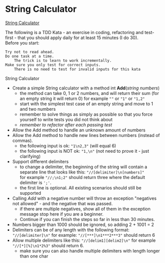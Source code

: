 String Calculator
=================

[String Calculator](http://osherove.com/tdd-kata-1/)

The following is a TDD Kata - an exercise in coding, refactoring and test-first - that you should apply daily for at least 15 minutes (I do 30).  
Before you start: 

    Try not to read ahead.
    Do one task at a time. 
        The trick is to learn to work incrementally.
    Make sure you only test for correct inputs. 
        There is no need to test for invalid inputs for this kata

String Calculator

* Create a simple String calculator with a method int __Add__(_string numbers_)
    * the method can take 0, 1 or 2 numbers, and will return their sum (for an empty string it will return 0) for example ``""`` or ``"1"`` or ``"1,2"``
    * start with the simplest test case of an empty string and move to 1 and two numbers
    * remember to solve things as simply as possible so that you force yourself to write tests you did not think about
    * _remember to refactor after each passing test_
* Allow the Add method to handle an unknown amount of numbers
* Allow the Add method to handle new lines between numbers (instead of commas).
    * the following input is ok: ``"1\n2,3"`` (will equal 6)
    * the following input is NOT ok: ``"1,\n"`` (not need to prove it - just clarifying)
* Support different delimiters
    * to change a delimiter, the beginning of the string will contain a separate line that looks like this: ``"//[delimiter]\n[numbers]"``  
    for example ``"//;\n1;2"`` should return three where the default delimiter is ``';'``.
    * the first line is optional. All existing scenarios should still be supported
* Calling _Add_ with a negative number will throw an exception "negatives not allowed" - and the negative that was passed.
    * if there are multiple negatives, show all of them in the exception message stop here if you are a beginner. 
    * Continue if you can finish the steps so far in less than 30 minutes.
* Numbers bigger than 1000 should be ignored, so adding 2 + 1001  = 2
* Delimiters can be of any length with the following format:  ``"//[delimiter]\n"`` for example: ``"//[***]\n1***2***3"`` should return 6
* Allow multiple delimiters like this:  ``"//[delim1][delim2]\n"`` for example ``"//[*][%]\n1*2%3"`` should return 6.
    * make sure you can also handle multiple delimiters with length longer than one char